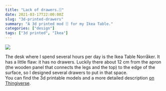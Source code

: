 ```yaml
---
title: "Lack of drawers.🗄"
date: 2021-03-17T22:00:00Z
slug: "3d-printed-drawers"
summary: "A 3d printed mod 🗄 for my Ikea Table."
categories: ["design"]
tags: ["3d printed", "Ikea"]
---
```



![](/uploads/drawer1.jpg)

The desk where I spend several hours per day is the Ikea Table Norråker. It has a little flaw: it has no drawers. Luckily there about 12 cm from the apron (the wooden panel that connects the legs and the top) to the edge of the surface, so I designed several drawers to put in that space.  
You can find the 3d printable models and a more detailed description [on Thingiverse](https://www.thingiverse.com/thing:4788776 "My Thingiverse page").

